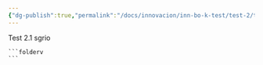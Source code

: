 ```yaml
---
{"dg-publish":true,"permalink":"/docs/innovacion/inn-bo-k-test/test-2/test-2-1/","tags":[[["InnBoK"]],[["content"]]]}
---
```

Test 2.1 sgrio

````
```folderv
```
````